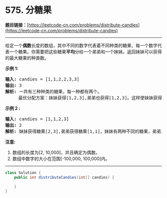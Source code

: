 # 575. 分糖果

**题目链接：**[https://leetcode-cn.com/problems/distribute-candies](https://leetcode-cn.com/problems/distribute-candies)

---

<div class="content__1Y2H">
 <div class="notranslate">
  <p>给定一个<strong>偶数</strong>长度的数组，其中不同的数字代表着不同种类的糖果，每一个数字代表一个糖果。你需要把这些糖果<strong>平均</strong>分给一个弟弟和一个妹妹。返回妹妹可以获得的最大糖果的种类数。</p> 
  <p><strong>示例 1:</strong></p> 
  <pre class="language-text"><strong>输入:</strong> candies = [1,1,2,2,3,3]
<strong>输出:</strong> 3
<strong>解析: </strong>一共有三种种类的糖果，每一种都有两个。
     最优分配方案：妹妹获得[1,2,3],弟弟也获得[1,2,3]。这样使妹妹获得糖果的种类数最多。
</pre> 
  <p><strong>示例 2 :</strong></p> 
  <pre class="language-text"><strong>输入:</strong> candies = [1,1,2,3]
<strong>输出:</strong> 2
<strong>解析:</strong> 妹妹获得糖果[2,3],弟弟获得糖果[1,1]，妹妹有两种不同的糖果，弟弟只有一种。这样使得妹妹可以获得的糖果种类数最多。
</pre> 
  <p><strong>注意:</strong></p> 
  <ol> 
   <li>数组的长度为[2, 10,000]，并且确定为偶数。</li> 
   <li>数组中数字的大小在范围[-100,000, 100,000]内。 
    <ol> 
    </ol> </li> 
  </ol> 
 </div>
</div>

---

```java
class Solution {
    public int distributeCandies(int[] candies) {
        
    }
}
```